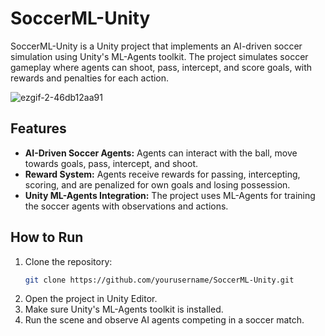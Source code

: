 # SoccerML-Unity

SoccerML-Unity is a Unity project that implements an AI-driven soccer simulation using Unity's ML-Agents toolkit. The project simulates soccer gameplay where agents can shoot, pass, intercept, and score goals, with rewards and penalties for each action.



![ezgif-2-46db12aa91](https://github.com/user-attachments/assets/45558a36-fd16-496f-b6d3-1150d7e912e4)





## Features

- **AI-Driven Soccer Agents:** Agents can interact with the ball, move towards goals, pass, intercept, and shoot.
- **Reward System:** Agents receive rewards for passing, intercepting, scoring, and are penalized for own goals and losing possession.
- **Unity ML-Agents Integration:** The project uses ML-Agents for training the soccer agents with observations and actions.

## How to Run

1. Clone the repository:
   ```bash
   git clone https://github.com/yourusername/SoccerML-Unity.git
2. Open the project in Unity Editor.
3. Make sure Unity's ML-Agents toolkit is installed.
4. Run the scene and observe AI agents competing in a soccer match.
